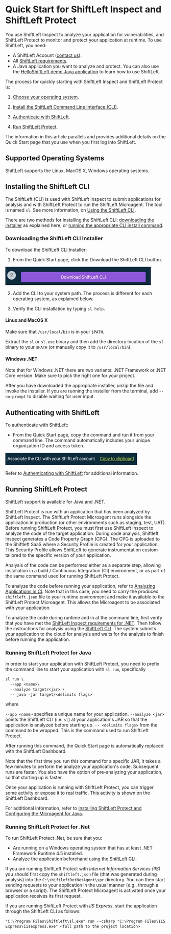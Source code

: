 # Quick Start for ShiftLeft Inspect and ShiftLeft Protect

You use ShiftLeft Inspect to analyze your application for vulnerabilities, and ShiftLeft Protect to monitor and protect your application at runtime. To use ShiftLeft, you need:

* A ShiftLeft Account ([contact us](https://www.shiftleft.io/contact/)).
* All [ShiftLeft requirements](../introduction/requirements.md).
* A Java application you want to analyze and protect. You can also use the [HelloShiftLeft demo Java application](https://github.com/ShiftLeftSecurity/HelloShiftLeft) to learn how to use ShiftLeft.

The process for quickly starting with ShiftLeft Inspect and ShiftLeft Protect is:

1. [Choose your operating system](#supported-operating-systems).

2. [Install the ShiftLeft Command Line Interface (CLI)](#installing-the-shiftleft-cli).

3. [Authenticate with ShiftLeft](#authenticating-with-shiftleft).

4. [Run ShiftLeft Protect](#running-shiftleft-protect).

The information in this article parallels and provides additional details on the Quick Start page that you use when you first log into ShiftLeft.

## Supported Operating Systems

ShiftLeft supports the Linux, MacOS X, Windows operating systems.

## Installing the ShiftLeft CLI

The ShiftLeft (CLI) is used with ShiftLeft Inspect to submit applications for analysis and with ShiftLeft Protect to run the ShiftLeft Microagent. The tool is named `sl`. See more information, on [Using the ShiftLeft CLI](using-cli/using-cli.md).

There are two methods for installing the ShiftLeft CLI: [downloading the installer](#downloading-the-shiftleft-cli-installer) as explained here, or [running the appropriate CLI install command](../using-inspect-protect/using-cli/using-cli.md).

### Downloading the ShiftLeft CLI Installer

To download the ShiftLeft CLI Installer:

1. From the Quick Start page, click the Download the ShiftLeft CLI button.

![Click to Download the CLI](img/download-cli.jpg)

2. Add the CLI to your system path. The process is different for each operating system, as explained below.

3. Verify the CLI installation by typing `sl help`.

#### Linux and MacOS X

Make sure that `/usr/local/bin` is in your `$PATH`.

Extract the `sl` or `sl.exe` binary and then add the directory location of the `sl` binary to your `$PATH` (or manually copy it to `/usr/local/bin`).

#### Windows .NET

Note that for Windows .NET there are two variants: .NET Framework or .NET Core version. Make sure to pick the right one for your project.

After you have downloaded the appropriate installer, unzip the file and invoke the installer. If you are running the installer from the terminal, add `--no-prompt` to disable waiting for user input.

## Authenticating with ShiftLeft

To authenticate with ShiftLeft:

* From the Quick Start page, copy the command and run it from your command line. The command automatically includes your unique organization ID and access token.

![Location of Code to Use to Authenticate](img/authenticate.jpg)

Refer to [Authenticating with ShiftLeft](using-cli/authenticating.md) for additional information.

## Running ShiftLeft Protect

ShiftLeft support is available for Java and .NET.

ShiftLeft Protect is run with an application that has been analyzed by ShiftLeft Inspect. The ShiftLeft Protect Microagent runs alongside the application in production (or other environments such as staging, test, UAT). Before running ShiftLeft Protect, you must first use ShiftLeft Inspect to analyze the code of the target application. During code analysis, Shiftleft Inspect generates a Code Property Graph (CPG). The CPG is uploaded to the Shiftleft SaaS where a Security Profile is created for your application. This Security Profile allows ShiftLeft to generate instrumentation custom tailored to the specific version of your application.

Analysis of the code can be performed either as a separate step, allowing installation in a build / Continuous Integration (CI) environment, or as part of the same command used for running ShiftLeft Protect.

To analyze the code before running your application, refer to [Analyzing Applications in CI](inspect/analyzing-applications-in-ci.md). Note that in this case, you need to carry the produced `shiftleft.json` file to your runtime environment and make it available to the ShiftLeft Protect Microagent. This allows the Microagent to be associated with your application.

To analyze the code during runtime and in at the command line, first verify that you have met the [ShiftLeft Inspect requirements for .NET](../introduction/requirements.md).  Then follow the instructions for analysis using the [ShiftLeft CLI](using-cli/using-cli.md). The system submits your application to the cloud for analysis and waits for the analysis to finish before running the application.

### Running ShiftLeft Protect for Java

In order to start your application with ShiftLeft Protect, you need to prefix the command line to start your application with `sl run`, specifically

```
sl run \
  --app <name>\
  --analyze target/<jar> \
  -- java -jar target/<delimits flags>
```

where

`--app <name>` specifies a unique name for your application.
`--analyze <jar>` points the ShiftLeft CLI (i.e. `sl`) at your application's JAR so that the application is analyzed before starting up.
`-- <delimits flags>` from the command to be wrapped. This is the command used to run ShiftLeft Protect.

After running this command, the Quick Start page is automatically replaced with the ShiftLeft Dashboard.

Note that the first time you run this command for a specific JAR, it takes a few minutes to perform the analyze your application's code. Subsequent runs are faster. You also have the option of pre-analyzing your application, so that starting up is faster.

Once your application is running with ShiftLeft Protect, you can trigger some activity or expose it to real traffic. This activity is shown on the ShiftLeft Dashboard.

For additional information, refer to [Installing ShiftLeft Protect and Configuring the Microagent for Java](protect-java/configuring-the-microagent.md).

### Running ShiftLeft Protect for .Net

To run ShiftLeft Protect .Net, be sure that you:

- Are running on a Windows operating system that has at least .NET Framework Runtime 4.5 installed.
- Analyze the application beforehand [using the ShiftLeft CLI](using-cli/using-cli.md).

If you are running ShiftLeft Protect with *Internet Information Services (IIS)* you should first copy the `shiftleft.json` file (that was generated during analysis) into the `C:\shiftleftDotNetAgent\spr` directory. You can then start sending requests to your application in the usual manner (e.g., through a browser or a script). The ShiftLeft Protect Microagent is activated once your application receives its first request.

If you are running ShiftLeft Protect with *IIS Express*, start the application through the ShiftLeft CLI as follows:

```
"C:\Program Files\Shiftleft\sl.exe" run --csharp "C:\Program Files\IIS Express\iisexpress.exe" <full path to the project location>
```
